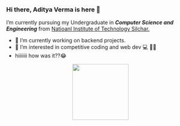 ### Hi there, Aditya Verma is here 👋




 I’m currently pursuing my Undergraduate in **_Computer Science and Engineering_** from [Natioanl Institute of Technology Silchar.](http://www.nits.ac.in/) 
- 🔭 I’m currently working on backend projects.
- 🌱 I’m interested in competitive coding and web dev 💻 👨‍💻
- hiiiiiii how was it??😂



<div align="center" width=100%>
<!--   <code><img height="150" src="https://github-readme-stats.vercel.app/api/top-langs/?username=vermastra&theme=cobalt&layout=compact"></code> -->
  <code><img height="150" src="https://github-readme-stats.vercel.app/api?username=vermastra&count_private=t&theme=cobalt"></code>
</div>
